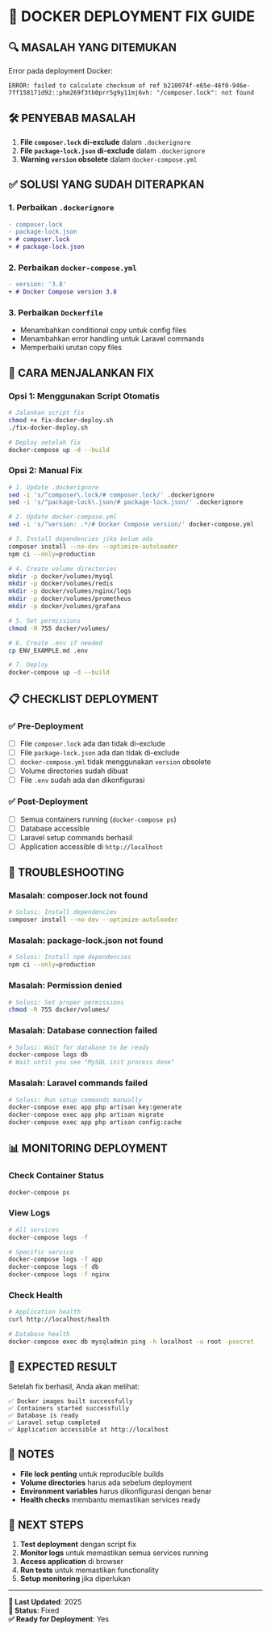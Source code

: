 # 🐳 DOCKER DEPLOYMENT FIX GUIDE

## 🔍 **MASALAH YANG DITEMUKAN**

Error pada deployment Docker:
```
ERROR: failed to calculate checksum of ref b210074f-e65e-46f0-946e-7ff158171d92::phm269f3tb0prr5g9y11mj6vh: "/composer.lock": not found
```

## 🛠️ **PENYEBAB MASALAH**

1. **File `composer.lock` di-exclude** dalam `.dockerignore`
2. **File `package-lock.json` di-exclude** dalam `.dockerignore`
3. **Warning `version` obsolete** dalam `docker-compose.yml`

## ✅ **SOLUSI YANG SUDAH DITERAPKAN**

### 1. **Perbaikan `.dockerignore`**
```diff
- composer.lock
- package-lock.json
+ # composer.lock
+ # package-lock.json
```

### 2. **Perbaikan `docker-compose.yml`**
```diff
- version: '3.8'
+ # Docker Compose version 3.8
```

### 3. **Perbaikan `Dockerfile`**
- Menambahkan conditional copy untuk config files
- Menambahkan error handling untuk Laravel commands
- Memperbaiki urutan copy files

## 🚀 **CARA MENJALANKAN FIX**

### **Opsi 1: Menggunakan Script Otomatis**
```bash
# Jalankan script fix
chmod +x fix-docker-deploy.sh
./fix-docker-deploy.sh

# Deploy setelah fix
docker-compose up -d --build
```

### **Opsi 2: Manual Fix**
```bash
# 1. Update .dockerignore
sed -i 's/^composer\.lock/# composer.lock/' .dockerignore
sed -i 's/^package-lock\.json/# package-lock.json/' .dockerignore

# 2. Update docker-compose.yml
sed -i 's/^version: .*/# Docker Compose version/' docker-compose.yml

# 3. Install dependencies jika belum ada
composer install --no-dev --optimize-autoloader
npm ci --only=production

# 4. Create volume directories
mkdir -p docker/volumes/mysql
mkdir -p docker/volumes/redis
mkdir -p docker/volumes/nginx/logs
mkdir -p docker/volumes/prometheus
mkdir -p docker/volumes/grafana

# 5. Set permissions
chmod -R 755 docker/volumes/

# 6. Create .env if needed
cp ENV_EXAMPLE.md .env

# 7. Deploy
docker-compose up -d --build
```

## 📋 **CHECKLIST DEPLOYMENT**

### **✅ Pre-Deployment**
- [ ] File `composer.lock` ada dan tidak di-exclude
- [ ] File `package-lock.json` ada dan tidak di-exclude
- [ ] `docker-compose.yml` tidak menggunakan `version` obsolete
- [ ] Volume directories sudah dibuat
- [ ] File `.env` sudah ada dan dikonfigurasi

### **✅ Post-Deployment**
- [ ] Semua containers running (`docker-compose ps`)
- [ ] Database accessible
- [ ] Laravel setup commands berhasil
- [ ] Application accessible di `http://localhost`

## 🔧 **TROUBLESHOOTING**

### **Masalah: composer.lock not found**
```bash
# Solusi: Install dependencies
composer install --no-dev --optimize-autoloader
```

### **Masalah: package-lock.json not found**
```bash
# Solusi: Install npm dependencies
npm ci --only=production
```

### **Masalah: Permission denied**
```bash
# Solusi: Set proper permissions
chmod -R 755 docker/volumes/
```

### **Masalah: Database connection failed**
```bash
# Solusi: Wait for database to be ready
docker-compose logs db
# Wait until you see "MySQL init process done"
```

### **Masalah: Laravel commands failed**
```bash
# Solusi: Run setup commands manually
docker-compose exec app php artisan key:generate
docker-compose exec app php artisan migrate
docker-compose exec app php artisan config:cache
```

## 📊 **MONITORING DEPLOYMENT**

### **Check Container Status**
```bash
docker-compose ps
```

### **View Logs**
```bash
# All services
docker-compose logs -f

# Specific service
docker-compose logs -f app
docker-compose logs -f db
docker-compose logs -f nginx
```

### **Check Health**
```bash
# Application health
curl http://localhost/health

# Database health
docker-compose exec db mysqladmin ping -h localhost -u root -psecret
```

## 🎯 **EXPECTED RESULT**

Setelah fix berhasil, Anda akan melihat:
```
✅ Docker images built successfully
✅ Containers started successfully
✅ Database is ready
✅ Laravel setup completed
✅ Application accessible at http://localhost
```

## 📝 **NOTES**

- **File lock penting** untuk reproducible builds
- **Volume directories** harus ada sebelum deployment
- **Environment variables** harus dikonfigurasi dengan benar
- **Health checks** membantu memastikan services ready

## 🔄 **NEXT STEPS**

1. **Test deployment** dengan script fix
2. **Monitor logs** untuk memastikan semua services running
3. **Access application** di browser
4. **Run tests** untuk memastikan functionality
5. **Setup monitoring** jika diperlukan

---

**📅 Last Updated**: 2025  
**🔧 Status**: Fixed  
**✅ Ready for Deployment**: Yes 